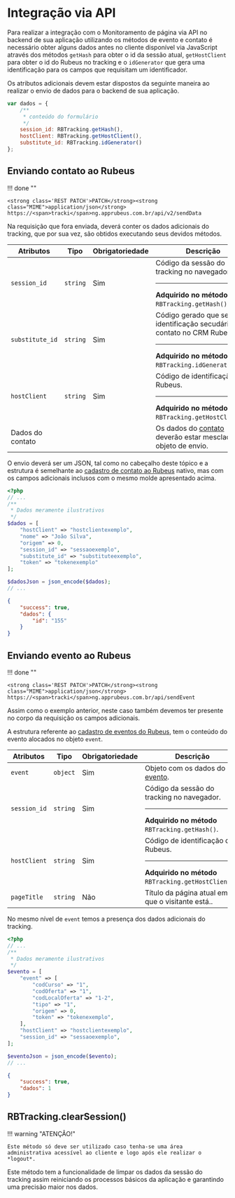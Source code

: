 
# Integração via API

Para realizar a integração com o Monitoramento de página via API no backend de sua aplicação utilizando os métodos de evento e contato é necessário obter alguns dados antes no cliente disponível via JavaScript através dos métodos `getHash` para obter o id da sessão atual, `getHostClient` para obter o id do Rubeus no tracking e o `idGenerator` que gera uma identificação para os campos que requisitam um identificador.

Os atributos adicionais devem estar dispostos da seguinte maneira ao realizar o envio de dados para o backend de sua aplicação.

``` javascript tab="JavaScript"
var dados = {
    /**
     * conteúdo do formulário
     */
    session_id: RBTracking.getHash(),
    hostClient: RBTracking.getHostClient(),
    substitute_id: RBTracking.idGenerator()
};
```

## Enviando contato ao Rubeus

!!! done ""

    <strong class='REST PATCH'>PATCH</strong><strong class="MIME">application/json</strong> https://<span>tracki</span>ng.apprubeus.com.br/api/v2/sendData

Na requisição que fora enviada, deverá conter os dados adicionais do tracking, que por sua vez, são obtidos executando seus devidos métodos.

| Atributos | Tipo | Obrigatoriedade | Descrição |
| --- | --- | --- | --- |
| `session_id` | `string` | Sim | Código da sessão do tracking no navegador.<hr>**Adquirido no método** `RBTracking.getHash()`. |
| `substitute_id` | `string` | Sim | Código gerado que serve de identificação secudária do contato no CRM Rubeus.<hr>**Adquirido no método** `RBTracking.idGenerator()`. |
| `hostClient` | `string` | Sim | Código de identificação do Rubeus.<hr>**Adquirido no método** `RBTracking.getHostClient()`. |
| Dados do contato |  |  | Os dados do [contato](/api_crm/contato/#cadastro-de-contato) deverão estar mesclados no objeto de envio. |

O envio deverá ser um JSON, tal como no cabeçalho deste tópico e a estrutura é semelhante ao [cadastro de contato ao Rubeus](https://docs.rubeus.com.br/api_crm/contato/) nativo, mas com os campos adicionais inclusos com o mesmo molde apresentado acima.

``` php tab="PHP de envio"
<?php
// ...
/**
 * Dados meramente ilustrativos
 */
$dados = [
    "hostClient" => "hostclientexemplo",
    "nome" => "João Silva",
    "origem" => 0,
    "session_id" => "sessaoexemplo",
    "substitute_id" => "substituteexemplo",
    "token" => "tokenexemplo"
];

$dadosJson = json_encode($dados);
// ...
```

``` JSON tab="JSON de resposta"
{
	"success": true,
	"dados": {
		"id": "155"
	}
}
```

## Enviando evento ao Rubeus

!!! done ""

    <strong class='REST PATCH'>PATCH</strong><strong class="MIME">application/json</strong> https://<span>tracki</span>ng.apprubeus.com.br/api/sendEvent

Assim como o exemplo anterior, neste caso também devemos ter presente no corpo da requisição os campos adicionais.

A estrutura referente ao [cadastro de eventos do Rubeus](https://docs.rubeus.com.br/api_crm/evento/#cadastro-de-eventos), tem o conteúdo do evento alocados no objeto `event`.

| Atributos | Tipo | Obrigatoriedade | Descrição |
| --- | --- | --- | --- |
| `event` | `object` | Sim | Objeto com os dados do [evento](/api_crm/evento/#cadastro-de-eventos). |
| `session_id` | `string` | Sim | Código da sessão do tracking no navegador.<hr>**Adquirido no método** `RBTracking.getHash()`. |
| `hostClient` | `string` | Sim | Código de identificação do Rubeus.<hr>**Adquirido no método** `RBTracking.getHostClient()`. |
| `pageTitle` | `string` | Não | Título da página atual em que o visitante está.. |

No mesmo nível de `event` temos a presença dos dados adicionais do tracking.

``` php tab="PHP de envio"
<?php
// ...
/**
 * Dados meramente ilustrativos
 */
$evento = [
    "event" => [
        "codCurso" => "1",
        "codOferta" => "1",
        "codLocalOferta" => "1-2",
        "tipo" => "1",
        "origem" => 0,
        "token" => "tokenexemplo",
    ],
    "hostClient" => "hostclientexemplo",
    "session_id" => "sessaoexemplo",
];

$eventoJson = json_encode($evento);
// ...
```

``` JSON tab="JSON de resposta"
{
	"success": true,
	"dados": 1
}
```

## RBTracking.clearSession()

!!! warning "ATENÇÂO!"

    Este método só deve ser utilizado caso tenha-se uma área administrativa acessível ao cliente e logo após ele realizar o *logout*.

Este método tem a funcionalidade de limpar os dados da sessão do tracking assim reiniciando os processos básicos da aplicação e garantindo uma precisão maior nos dados.

